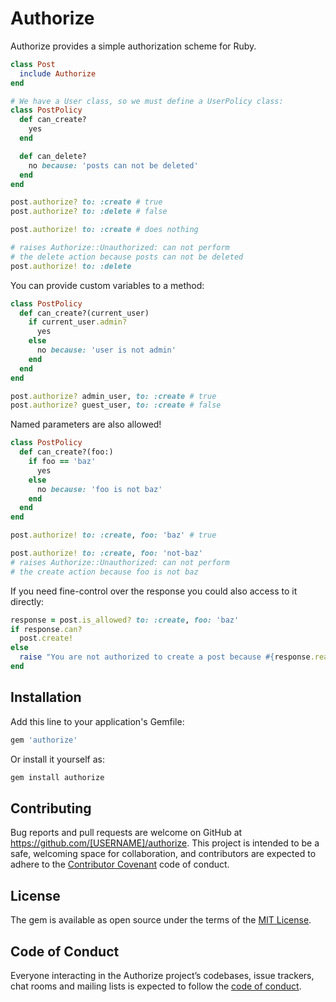 # Authorize

Authorize provides a simple authorization scheme for Ruby.

```ruby
class Post
  include Authorize
end

# We have a User class, so we must define a UserPolicy class:
class PostPolicy
  def can_create?
    yes
  end

  def can_delete?
    no because: 'posts can not be deleted'
  end
end

post.authorize? to: :create # true
post.authorize? to: :delete # false

post.authorize! to: :create # does nothing

# raises Authorize::Unauthorized: can not perform
# the delete action because posts can not be deleted
post.authorize! to: :delete
```

You can provide custom variables to a method:

```ruby
class PostPolicy
  def can_create?(current_user)
    if current_user.admin?
      yes
    else
      no because: 'user is not admin'
    end
  end
end

post.authorize? admin_user, to: :create # true
post.authorize? guest_user, to: :create # false
```

Named parameters are also allowed!

```ruby
class PostPolicy
  def can_create?(foo:)
    if foo == 'baz'
      yes
    else
      no because: 'foo is not baz'
    end
  end
end

post.authorize! to: :create, foo: 'baz' # true

post.authorize! to: :create, foo: 'not-baz'
# raises Authorize::Unauthorized: can not perform
# the create action because foo is not baz
```

If you need fine-control over the response you could also access to it directly:

```ruby
response = post.is_allowed? to: :create, foo: 'baz'
if response.can?
  post.create!
else
  raise "You are not authorized to create a post because #{response.reason}"
end
```

## Installation

Add this line to your application's Gemfile:

```ruby
gem 'authorize'
```

Or install it yourself as:

```ruby
gem install authorize
```

## Contributing

Bug reports and pull requests are welcome on GitHub at https://github.com/[USERNAME]/authorize. This project is intended to be a safe, welcoming space for collaboration, and contributors are expected to adhere to the [Contributor Covenant](http://contributor-covenant.org) code of conduct.

## License

The gem is available as open source under the terms of the [MIT License](https://opensource.org/licenses/MIT).

## Code of Conduct

Everyone interacting in the Authorize project’s codebases, issue trackers, chat rooms and mailing lists is expected to follow the [code of conduct](https://github.com/[USERNAME]/authorize/blob/master/CODE_OF_CONDUCT.md).
